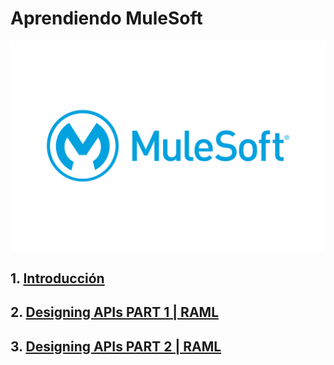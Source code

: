 # Aprendiendo MuleSoft

<div align="center">
    <img src="./Notas/img/MuleSoft-Logo.png" alt="logo" width="600"/>
</div>

## 1. <a href="./Notas/1_Introduccion.md">Introducción</a>

## 2. <a href="./Notas/2_Diseñando_API_Part1.md">Designing APIs PART 1 | RAML</a>

## 3. <a href="./Notas/3_Diseñando_API_Part2.md">Designing APIs PART 2 | RAML</a>